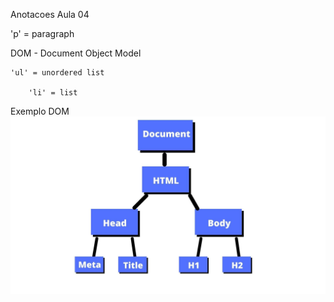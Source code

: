 Anotacoes Aula 04

'p' = paragraph


DOM - Document Object Model

    'ul' = unordered list
        
        'li' = list


Exemplo DOM
![alt text](Document.jpg)
